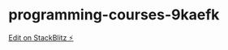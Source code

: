 # programming-courses-9kaefk

[Edit on StackBlitz ⚡️](https://stackblitz.com/edit/programming-courses-9kaefk)